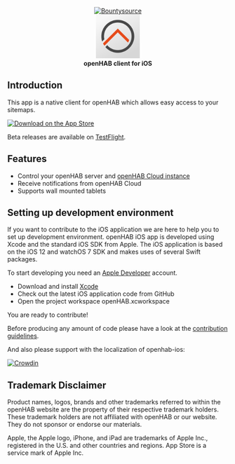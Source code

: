 <p align="center">
    <a href="https://www.bountysource.com/teams/openhab/issues?tracker_ids=860186"><img alt="Bountysource" src="https://www.bountysource.com/badge/tracker?tracker_id=860186"></a>
    <br>
    <img alt="Logo" src="openHAB/Images.xcassets/AppIcon.appiconset/Icon.png" width="100">
    <br>
    <b>openHAB client for iOS</b>
</p>

## Introduction

This app is a native client for openHAB which allows easy access to your sitemaps.

<a href="https://itunes.apple.com/us/app/openhab/id492054521?ls=1&mt=8"><img src="https://developer.apple.com/app-store/marketing/guidelines/images/badge-example-preferred.png" alt="Download on the App Store"></a>

Beta releases are available on [TestFlight](https://testflight.apple.com/join/563WBakc).

## Features
* Control your openHAB server and [openHAB Cloud instance](https://github.com/openhab/openhab-cloud)
* Receive notifications from openHAB Cloud
* Supports wall mounted tablets

## Setting up development environment

If you want to contribute to the iOS application we are here to help you to set up
development environment. openHAB iOS app is developed using Xcode and the standard iOS SDK from Apple.
The iOS application is based on the iOS 12 and watchOS 7 SDK and makes uses of several Swift packages.

To start developing you need an [Apple Developer](https://developer.apple.com/devcenter/ios/index.action) account.

- Download and install [Xcode](https://developer.apple.com/xcode/downloads/)
- Check out the latest iOS application code from GitHub
- Open the project workspace openHAB.xcworkspace

You are ready to contribute!

Before producing any amount of code please have a look at the [contribution guidelines](https://github.com/openhab/openhab.ios/blob/master/CONTRIBUTING.md).

And also please support with the localization of openhab-ios:

[![Crowdin](https://badges.crowdin.net/openhab-ios/localized.svg)](https://crowdin.com/project/openhab-ios)


## Trademark Disclaimer

Product names, logos, brands and other trademarks referred to within the openHAB website are the
property of their respective trademark holders. These trademark holders are not affiliated with
openHAB or our website. They do not sponsor or endorse our materials.

Apple, the Apple logo, iPhone, and iPad are trademarks of Apple Inc., registered in the U.S. and other countries and regions. App Store is a service mark of Apple Inc.
